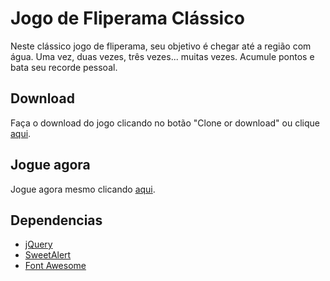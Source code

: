 # Jogo de Fliperama Clássico

Neste clássico jogo de fliperama, seu objetivo é chegar até a região com água. Uma vez, duas vezes, três vezes... muitas vezes. Acumule pontos e bata seu recorde pessoal.

## Download
Faça o download do jogo clicando no botão "Clone or download" ou clique [aqui](https://github.com/MarcoRezende/frontend-nanodegree-arcade-game/archive/master.zip).

## Jogue agora
Jogue agora mesmo clicando [aqui](https://marcorezende.github.io/frontend-nanodegree-arcade-game/).

## Dependencias

* [jQuery](https://jquery.com/)
* [SweetAlert](https://sweetalert.js.org/)
* [Font Awesome](https://fontawesome.com/)
